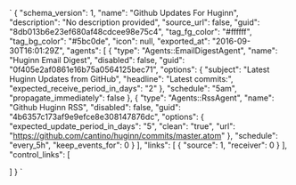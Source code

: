 `    {
  "schema_version": 1,
  "name": "Github Updates For Huginn",
  "description": "No description provided",
  "source_url": false,
  "guid": "8db013b6e23ef680af48cdcee98e75c4",
  "tag_fg_color": "#ffffff",
  "tag_bg_color": "#5bc0de",
  "icon": null,
  "exported_at": "2016-09-30T16:01:29Z",
  "agents": [
    {
      "type": "Agents::EmailDigestAgent",
      "name": "Huginn Email Digest",
      "disabled": false,
      "guid": "0f405e2af0861e16b75a0564125bec71",
      "options": {
        "subject": "Latest Huginn Updates from GitHub",
        "headline": "Latest commits:",
        "expected_receive_period_in_days": "2"
      },
      "schedule": "5am",
      "propagate_immediately": false
    },
    {
      "type": "Agents::RssAgent",
      "name": "Github Huginn RSS",
      "disabled": false,
      "guid": "4b6357c173af9e9efce8e308147876dc",
      "options": {
        "expected_update_period_in_days": "5",
        "clean": "true",
        "url": "https://github.com/cantino/huginn/commits/master.atom"
      },
      "schedule": "every_5h",
      "keep_events_for": 0
    }
  ],
  "links": [
    {
      "source": 1,
      "receiver": 0
    }
  ],
  "control_links": [

  ]
    }
`